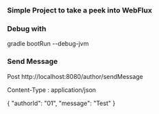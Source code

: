 ### Simple Project to take a peek into WebFlux


### Debug with 
gradle bootRun --debug-jvm

### Send Message 

Post http://localhost:8080/author/sendMessage

Content-Type : application/json

{
	"authorId": "01",
	"message": "Test"
}